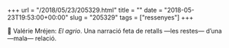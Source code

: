 +++
url = "/2018/05/23/205329.html"
title = ""
date = "2018-05-23T19:53:00+00:00"
slug = "205329"
tags = ["ressenyes"]
+++

📖 Valérie Mréjen: *El agrio*. Una narració feta de retalls —les restes— d’una —mala— relació.
